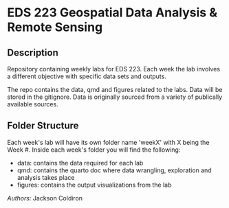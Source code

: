 # EDS 223 Geospatial Data Analysis & Remote Sensing

## Description
Repository containing weekly labs for EDS 223. Each week the lab involves a different objective with specific data sets and outputs.

The repo contains the data, qmd and figures related to the labs. Data will be stored in the gitignore. Data is originally sourced from a variety of publically available sources. 

## Folder Structure
Each week's lab will have its own folder name 'weekX' with X being the Week #. Inside each week's folder you will find the following:

- data: contains the data required for each lab
- qmd: contains the quarto doc where data wrangling, exploration and analysis takes place
- figures: contains the output visualizations from the lab

*Authors:* Jackson Coldiron


